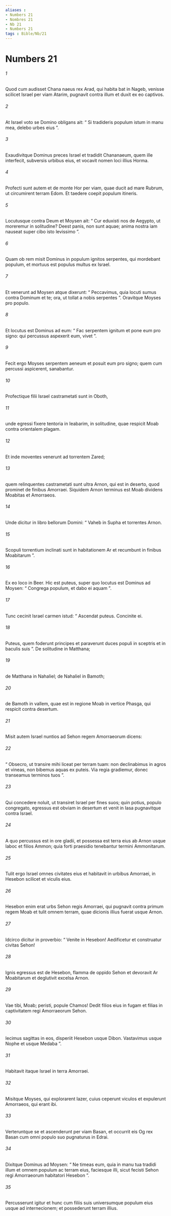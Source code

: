 ```yaml
---
aliases : 
- Numbers 21
- Nombres 21
- Nb 21
- Numbers 21
tags : Bible/Nb/21
---
```


# Numbers 21

###### 1
Quod cum audisset Chana naeus rex Arad, qui habita bat in Nageb, venisse scilicet Israel per viam Atarim, pugnavit contra illum et duxit ex eo captivos. 
###### 2
At Israel voto se Domino obligans ait: “ Si tradideris populum istum in manu mea, delebo urbes eius ”. 
###### 3
Exaudivitque Dominus preces Israel et tradidit Chananaeum, quem ille interfecit, subversis urbibus eius, et vocavit nomen loci illius Horma.
###### 4
Profecti sunt autem et de monte Hor per viam, quae ducit ad mare Rubrum, ut circumirent terram Edom. Et taedere coepit populum itineris. 
###### 5
Locutusque contra Deum et Moysen ait: “ Cur eduxisti nos de Aegypto, ut moreremur in solitudine? Deest panis, non sunt aquae; anima nostra iam nauseat super cibo isto levissimo ”.
###### 6
Quam ob rem misit Dominus in populum ignitos serpentes, qui mordebant populum, et mortuus est populus multus ex Israel. 
###### 7
Et venerunt ad Moysen atque dixerunt: “ Peccavimus, quia locuti sumus contra Dominum et te; ora, ut tollat a nobis serpentes ”. Oravitque Moyses pro populo. 
###### 8
Et locutus est Dominus ad eum: “ Fac serpentem ignitum et pone eum pro signo: qui percussus aspexerit eum, vivet ”. 
###### 9
Fecit ergo Moyses serpentem aeneum et posuit eum pro signo; quem cum percussi aspicerent, sanabantur.
###### 10
Profectique filii Israel castrametati sunt in Oboth, 
###### 11
unde egressi fixere tentoria in Ieabarim, in solitudine, quae respicit Moab contra orientalem plagam. 
###### 12
Et inde moventes venerunt ad torrentem Zared; 
###### 13
quem relinquentes castrametati sunt ultra Arnon, qui est in deserto, quod prominet de finibus Amorraei. Siquidem Arnon terminus est Moab dividens Moabitas et Amorraeos. 
###### 14
Unde dicitur in libro bellorum Domini: “ Vaheb in Supha et torrentes Arnon.
###### 15
Scopuli torrentium inclinati sunt in habitationem Ar et recumbunt in finibus Moabitarum ”.
###### 16
Ex eo loco in Beer. Hic est puteus, super quo locutus est Dominus ad Moysen: “ Congrega populum, et dabo ei aquam ”. 
###### 17
Tunc cecinit Israel carmen istud: “ Ascendat puteus. Concinite ei.
###### 18
Puteus, quem foderunt principes et paraverunt duces populi in sceptris et in baculis suis ”. De solitudine in Matthana; 
###### 19
de Matthana in Nahaliel; de Nahaliel in Bamoth; 
###### 20
de Bamoth in vallem, quae est in regione Moab in vertice Phasga, qui respicit contra desertum.
###### 21
Misit autem Israel nuntios ad Sehon regem Amorraeorum dicens: 
###### 22
“ Obsecro, ut transire mihi liceat per terram tuam: non declinabimus in agros et vineas, non bibemus aquas ex puteis. Via regia gradiemur, donec transeamus terminos tuos ”. 
###### 23
Qui concedere noluit, ut transiret Israel per fines suos; quin potius, populo congregato, egressus est obviam in desertum et venit in Iasa pugnavitque contra Israel. 
###### 24
A quo percussus est in ore gladii, et possessa est terra eius ab Arnon usque Iaboc et filios Ammon; quia forti praesidio tenebantur termini Ammonitarum.
###### 25
Tulit ergo Israel omnes civitates eius et habitavit in urbibus Amorraei, in Hesebon scilicet et viculis eius. 
###### 26
Hesebon enim erat urbs Sehon regis Amorraei, qui pugnavit contra primum regem Moab et tulit omnem terram, quae dicionis illius fuerat usque Arnon. 
###### 27
Idcirco dicitur in proverbio: “ Venite in Hesebon! Aedificetur et construatur civitas Sehon!
###### 28
Ignis egressus est de Hesebon, flamma de oppido Sehon et devoravit Ar Moabitarum et deglutivit excelsa Arnon.
###### 29
Vae tibi, Moab; peristi, popule Chamos! Dedit filios eius in fugam et filias in captivitatem regi Amorraeorum Sehon.
###### 30
Iecimus sagittas in eos, disperiit Hesebon usque Dibon. Vastavimus usque Nophe et usque Medaba ”.
###### 31
Habitavit itaque Israel in terra Amorraei. 
###### 32
Misitque Moyses, qui explorarent Iazer, cuius ceperunt viculos et expulerunt Amorraeos, qui erant ibi.
###### 33
Verteruntque se et ascenderunt per viam Basan, et occurrit eis Og rex Basan cum omni populo suo pugnaturus in Edrai. 
###### 34
Dixitque Dominus ad Moysen: “ Ne timeas eum, quia in manu tua tradidi illum et omnem populum ac terram eius, faciesque illi, sicut fecisti Sehon regi Amorraeorum habitatori Hesebon ”. 
###### 35
Percusserunt igitur et hunc cum filiis suis universumque populum eius usque ad internecionem; et possederunt terram illius.
